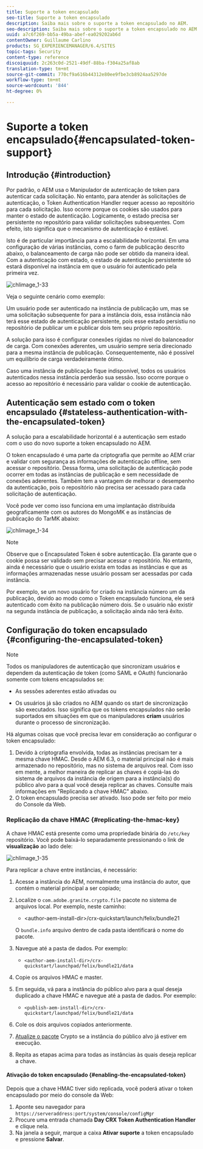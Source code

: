 ```yaml
---
title: Suporte a token encapsulado
seo-title: Suporte a token encapsulado
description: Saiba mais sobre o suporte a token encapsulado no AEM.
seo-description: Saiba mais sobre o suporte a token encapsulado no AEM.
uuid: a7c6f269-bb5a-49ba-abef-ea029202ab6d
contentOwner: Guillaume Carlino
products: SG_EXPERIENCEMANAGER/6.4/SITES
topic-tags: Security
content-type: reference
discoiquuid: 2c263c0d-2521-49df-88ba-f304a25af8ab
translation-type: tm+mt
source-git-commit: 770cf9a616b44312e80ee9fbe3cb8924aa5297de
workflow-type: tm+mt
source-wordcount: '844'
ht-degree: 0%

---
```



# Suporte a token encapsulado{#encapsulated-token-support}

## Introdução {#introduction}

Por padrão, o AEM usa o Manipulador de autenticação de token para autenticar cada solicitação. No entanto, para atender às solicitações de autenticação, o Token Authentication Handler requer acesso ao repositório para cada solicitação. Isso ocorre porque os cookies são usados para manter o estado de autenticação. Logicamente, o estado precisa ser persistente no repositório para validar solicitações subsequentes. Com efeito, isto significa que o mecanismo de autenticação é estável.

Isto é de particular importância para a escalabilidade horizontal. Em uma configuração de várias instâncias, como o farm de publicação descrito abaixo, o balanceamento de carga não pode ser obtido da maneira ideal. Com a autenticação com estado, o estado de autenticação persistente só estará disponível na instância em que o usuário foi autenticado pela primeira vez.

![chlimage_1-33](assets/chlimage_1-33.png)

Veja o seguinte cenário como exemplo:

Um usuário pode ser autenticado na instância de publicação um, mas se uma solicitação subsequente for para a instância dois, essa instância não terá esse estado de autenticação persistente, pois esse estado persistiu no repositório de publicar um e publicar dois tem seu próprio repositório.

A solução para isso é configurar conexões rígidas no nível do balanceador de carga. Com conexões aderentes, um usuário sempre seria direcionado para a mesma instância de publicação. Consequentemente, não é possível um equilíbrio de carga verdadeiramente ótimo.

Caso uma instância de publicação fique indisponível, todos os usuários autenticados nessa instância perderão sua sessão. Isso ocorre porque o acesso ao repositório é necessário para validar o cookie de autenticação.

## Autenticação sem estado com o token encapsulado {#stateless-authentication-with-the-encapsulated-token}

A solução para a escalabilidade horizontal é a autenticação sem estado com o uso do novo suporte a token encapsulado no AEM.

O token encapsulado é uma parte da criptografia que permite ao AEM criar e validar com segurança as informações de autenticação offline, sem acessar o repositório. Dessa forma, uma solicitação de autenticação pode ocorrer em todas as instâncias de publicação e sem necessidade de conexões aderentes. Também tem a vantagem de melhorar o desempenho da autenticação, pois o repositório não precisa ser acessado para cada solicitação de autenticação.

Você pode ver como isso funciona em uma implantação distribuída geograficamente com os autores do MongoMK e as instâncias de publicação do TarMK abaixo:

![chlimage_1-34](assets/chlimage_1-34.png)

>[!NOTE]
>
>Observe que o Encapsulated Token é sobre autenticação. Ela garante que o cookie possa ser validado sem precisar acessar o repositório. No entanto, ainda é necessário que o usuário exista em todas as instâncias e que as informações armazenadas nesse usuário possam ser acessadas por cada instância.
>
>Por exemplo, se um novo usuário for criado na instância número um da publicação, devido ao modo como o Token encapsulado funciona, ele será autenticado com êxito na publicação número dois. Se o usuário não existir na segunda instância de publicação, a solicitação ainda não terá êxito.


## Configuração do token encapsulado {#configuring-the-encapsulated-token}

>[!NOTE]
>Todos os manipuladores de autenticação que sincronizam usuários e dependem da autenticação de token (como SAML e OAuth) funcionarão somente com tokens encapsulados se:
>
>* As sessões aderentes estão ativadas ou
   >
   >
* Os usuários já são criados no AEM quando os start de sincronização são executados. Isso significa que os tokens encapsulados não serão suportados em situações em que os manipuladores **criam** usuários durante o processo de sincronização.


Há algumas coisas que você precisa levar em consideração ao configurar o token encapsulado:

1. Devido à criptografia envolvida, todas as instâncias precisam ter a mesma chave HMAC. Desde o AEM 6.3, o material principal não é mais armazenado no repositório, mas no sistema de arquivos real. Com isso em mente, a melhor maneira de replicar as chaves é copiá-las do sistema de arquivos da instância de origem para a instância(s) do público alvo para a qual você deseja replicar as chaves. Consulte mais informações em &quot;Replicando a chave HMAC&quot; abaixo.
1. O token encapsulado precisa ser ativado. Isso pode ser feito por meio do Console da Web.

### Replicação da chave HMAC {#replicating-the-hmac-key}

A chave HMAC está presente como uma propriedade binária do `/etc/key` repositório. Você pode baixá-lo separadamente pressionando o link de **visualização** ao lado dele:

![chlimage_1-35](assets/chlimage_1-35.png)

Para replicar a chave entre instâncias, é necessário:

1. Acesse a instância do AEM, normalmente uma instância do autor, que contém o material principal a ser copiado;
1. Localize o `com.adobe.granite.crypto.file` pacote no sistema de arquivos local. Por exemplo, neste caminho:

   * &lt;author-aem-install-dir>/crx-quickstart/launch/felix/bundle21

   O `bundle.info` arquivo dentro de cada pasta identificará o nome do pacote.

1. Navegue até a pasta de dados. Por exemplo:

   * `<author-aem-install-dir>/crx-quickstart/launchpad/felix/bundle21/data`

1. Copie os arquivos HMAC e master.
1. Em seguida, vá para a instância do público alvo para a qual deseja duplicado a chave HMAC e navegue até a pasta de dados. Por exemplo:

   * `<publish-aem-install-dir>/crx-quickstart/launchpad/felix/bundle21/data`

1. Cole os dois arquivos copiados anteriormente.
1. [Atualize o pacote](/help/communities/deploy-communities.md#refresh-the-granite-crypto-bundle) Crypto se a instância do público alvo já estiver em execução.

1. Repita as etapas acima para todas as instâncias às quais deseja replicar a chave.

#### Ativação do token encapsulado {#enabling-the-encapsulated-token}

Depois que a chave HMAC tiver sido replicada, você poderá ativar o token encapsulado por meio do console da Web:

1. Aponte seu navegador para `https://serveraddress:port/system/console/configMgr`
1. Procure uma entrada chamada **Day CRX Token Authentication Handler** e clique nela.
1. Na janela a seguir, marque a caixa **Ativar suporte** a token encapsulado e pressione **Salvar**.

